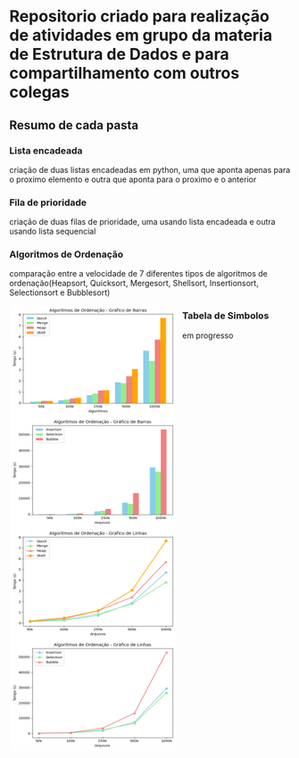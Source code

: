 # Repositorio criado para realização de atividades em grupo da materia de Estrutura de Dados e para compartilhamento com outros colegas

## Resumo de cada pasta

### Lista encadeada

criação de duas listas encadeadas em python, uma que aponta apenas para o proximo elemento e outra que aponta para o proximo e o anterior

### Fila de prioridade

criação de duas filas de prioridade, uma usando lista encadeada e outra usando lista sequencial

### Algoritmos de Ordenação

comparação entre a velocidade de 7 diferentes tipos de algoritmos de ordenação(Heapsort, Quicksort, Mergesort, Shellsort, Insertionsort, Selectionsort e Bubblesort)

<img src="https://github.com/SoaresDavidson/ED/blob/main/AlgoritmosOrdena%C3%A7%C3%A3o/Graficos/grafico_barras_algoritmos.png" alt="Alt text" width="300" height="200" style="float: left; margin-right: 10px;">
<img src="https://github.com/SoaresDavidson/ED/blob/main/AlgoritmosOrdena%C3%A7%C3%A3o/Graficos/grafico_barras_algoritmos_quadraticos.png" alt="Alt text" width="300" height="200" style="float: left; margin-right: 10px;">
<img src="https://github.com/SoaresDavidson/ED/blob/main/AlgoritmosOrdena%C3%A7%C3%A3o/Graficos/grafico_linhas_algoritmos.png" alt="grafico_barras_algoritmos_quadraticos" width="300" height="200" style="float: left; margin-right: 10px;">
<img src="https://github.com/SoaresDavidson/ED/blob/main/AlgoritmosOrdena%C3%A7%C3%A3o/Graficos/grafico_linhas_algoritmos_quadraticos.png" alt="grafico_barras_algoritmos" width="300" height="200" style="float: left; margin-right: 10px;">

### Tabela de Simbolos

em progresso
